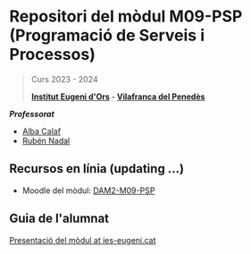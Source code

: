# Repositori del mòdul M09-PSP (Programació de Serveis i Processos)
> Curs 2023 - 2024
> 
>  **[Institut Eugeni d'Ors](https://www.ies-eugeni.cat) - [Vilafranca del Penedès](https://goo.gl/maps/CX6KV3ZGNsR2)**

***Professorat***
* [Alba Calaf](https://www.linkedin.com/in/albacalaf/)
* [Rubén Nadal](https://www.linkedin.com/in/rnadalb/)



## Recursos en línia (updating ...)

* Moodle del mòdul: [DAM2-M09-PSP](https://www.ies-eugeni.cat/course/view.php?id=816)

## Guia de l'alumnat
[Presentació del mòdul at ies-eugeni.cat](https://www.ies-eugeni.cat/mod/resource/view.php?id=190737)